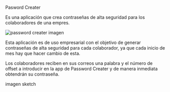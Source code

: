 Pasword Creater

Es una aplicación que crea contraseñas de alta seguridad para los colaboradores de una empres.


![password creater]("./Readme/passwordcreater") imagen


Esta aplicación es de uso empresarial con el objetivo de generar contraseñas de alta seguridad para cada colaborador, ya que cada inicio de mes hay que hacer cambio de esta.

 Los colaboradores reciben en sus correos  una palabra  y el número de offset a introducir en la app de Password Creater y de manera inmediata obtendrán su contraseña.

 imagen sketch

 
